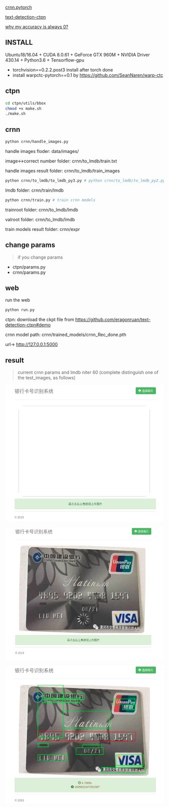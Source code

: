 [crnn.pytorch](https://github.com/meijieru/crnn.pytorch)

[text-detection-ctpn](https://github.com/eragonruan/text-detection-ctpn)

[why my accuracy is always 0?](https://github.com/meijieru/crnn.pytorch/issues/92)

## INSTALL

Ubuntu18/16.04 + CUDA 8.0.61 + GeForce GTX 960M + NVIDIA Driver 430.14 + Python3.6 + Tensorflow-gpu


- torchvision==0.2.2.post3 install after torch done
- install warpctc-pytorch==0.1 by https://github.com/SeanNaren/warp-ctc

## ctpn

```bash
cd ctpn/utils/bbox
chmod +x make.sh
./make.sh
```

## crnn

```bash
python crnn/handle_images.py
```
handle images floder: data/images/

image<->correct number folder: crnn/to_lmdb/train.txt

handle images result folder: crnn/to_lmdb/train_images

```bash
python crnn/to_lmdb/to_lmdb_py3.py # python crnn/to_lmdb/to_lmdb_py2.py 
```

lmdb folder: crnn/train/lmdb

```bash
python crnn/train.py # train crnn models

```
trainroot folder: crnn/to_lmdb/lmdb

valroot folder: crnn/to_lmdb/lmdb

train models result folder: crnn/expr

## change params

>if you change params

- ctpn/params.py
- crnn/params.py

## web

run the web

```python
python run.py
```

ctpn: download the ckpt file from https://github.com/eragonruan/text-detection-ctpn#demo

crnn model path: crnn/trained_models/crnn_Rec_done.pth

url-> http://127.0.0.1:5000

## result

>current crnn params and lmdb niter 60
(complete distinguish one of the test_images, as follows)

![index](static/img/index.png)

![uploading](static/img/uploading.png)

![result](static/img/result.png)
